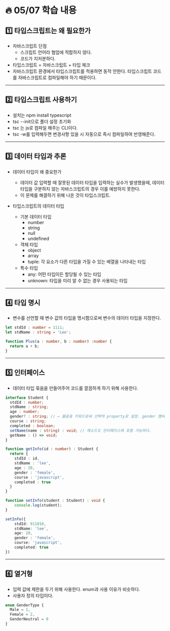 # :fire: 05/07 학습 내용

## :one: 타입스크립트는 왜 필요한가

- 자바스크립트 단점
  - 스크립트 언어라 협업에 적합하지 않다.
  - 코드가 지저분하다.
- 타입스크립트 = 자바스크립트 + 타입 체크
- 자바스크립트 환경에서 타입스크립트를 적용하면 동작 안한다. 타입스크립트 코드를 자바스크립트로 컴파일해야 하기 때문이다.

---

## :two: 타입스크립트 사용하기

- 설치는 npm install typescript
- tsc --init으로 폴더 설정 초기화
- tsc 는 js로 컴파일 해주는 CLI이다.
- tsc -w를 입력해두면 변경사항 있을 시 자동으로 즉시 컴파일하여 반영해준다.

---

## :three: 데이터 타입과 추론

- 데이터 타입이 왜 중요한가
  - 데이터 값 입력할 때 잘못된 데이터 타입을 입력하는 실수가 발생했을때, 데이터 타입을 구분하지 않는 자바스크립트의 경우 이를 예방하지 못한다.
  - 이 문제를 해결하기 위해 나온 것이 타입스크립트.

- 타입스크립트의 데이터 타입
  - 기본 데이터 타입
    - number
    - string
    - null
    - undefined
  - 객체 타입
    - object
    - array
    - tuple: 각 요소가 다른 타입을 가질 수 있는 배열을 나타내는 타입
  - 특수 타입
    - any: 어떤 타입이든 할당될 수 있는 타입
    - unknown: 타입을 미리 알 수 없는 경우 사용되는 타입

---

## :four: 타입 명시

- 변수를 선언할 때 변수 값의 타입을 명시함으로써 변수의 데이터 타입을 지정한다.
```typescript
let stdId : number = 1111;
let stdName : string = 'Lee';

function Plus(a : number, b : number) :number { 
  return a + b;
}

```

---

## :five: 인터페이스

- 데이터 타입 묶음을 만들어주어 코드를 깔끔하게 하기 위해 사용한다.
```typescript
interface Student {
  stdId : number;
  stdName : string;
  age : number;
  gender? : string; // ← 물음표 키워드로써 선택적 property로 설정. gender 멤버가 누락되어도 Student 데이터 타입에 오류가 나지 않는다.
  course : string;
  completed : boolean;
  setName(name : string) : void; // 메소드도 인터페이스에 포함 가능하다.
  getName : () => void;
}

function getInfo(id : number) : Student {
  return {
    stdId : id,
    stdName : 'lee',
    age : 20,
    gender : 'female',
    course : 'javascript',
    completed : true
  }
}

function setInfo(student : Student) : void {
    console.log(student);
}

setInfo({
    stdId: 911010,
    stdName: 'lee',
    age: 20,
    gender : 'female',
    course: 'javascript',
    completed: true
})
```

---

## :six: 열거형

- 입력 값에 제한을 두기 위해 사용한다. enum과 사용 이유가 비슷하다.
- 사용자 정의 타입이다.

```typescript
enum GenderType { 
  Male = 1,
  Female = 2,
  GenderNeutral = 0
}
```
